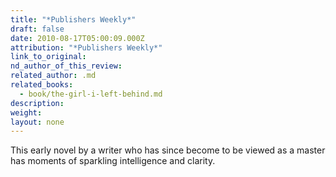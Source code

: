 ```yaml
---
title: "*Publishers Weekly*"
draft: false
date: 2010-08-17T05:00:09.000Z
attribution: "*Publishers Weekly*"
link_to_original:
nd_author_of_this_review:
related_author: .md
related_books:
  - book/the-girl-i-left-behind.md
description:
weight:
layout: none
---
```

This early novel by a writer who has since become to be viewed as a master has moments of sparkling intelligence and clarity.

